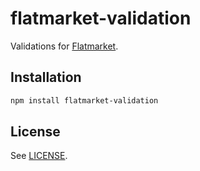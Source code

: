 # flatmarket-validation

Validations for [Flatmarket](/christophercliff/flatmarket).

## Installation

```sh
npm install flatmarket-validation
```

## License

See [LICENSE](https://github.com/christophercliff/flatmarket/blob/master/LICENSE.md).
